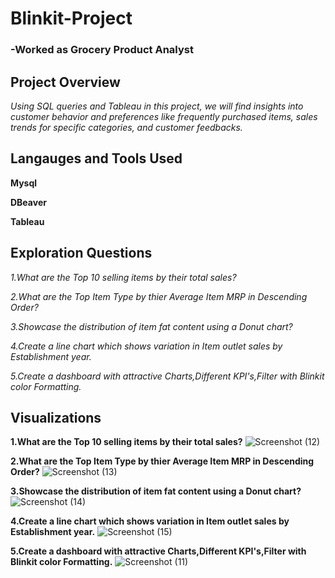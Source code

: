 # Blinkit-Project
### -Worked as Grocery Product Analyst

## Project Overview
*Using SQL queries and Tableau in this project, we will find insights into customer  behavior and preferences like frequently purchased items, sales trends  for specific categories, and customer feedbacks.*

## Langauges and Tools Used
**Mysql**

**DBeaver**

**Tableau**

## Exploration Questions
*1.What are the Top 10 selling items by their total sales?*

*2.What are the Top Item Type by thier Average Item MRP in Descending Order?*

*3.Showcase the distribution of item fat content using a Donut chart?*

*4.Create a line chart which shows variation in Item outlet sales by Establishment year.*

*5.Create a dashboard with attractive Charts,Different KPI's,Filter with Blinkit color Formatting.*

## Visualizations
**1.What are the Top 10 selling items by their total sales?**
![Screenshot (12)](https://github.com/shivammathur9898/Blinkit-Project/assets/154864683/fa52dc9e-1ebc-4385-a554-61569bbd89c1)


**2.What are the Top Item Type by thier Average Item MRP in Descending Order?**
![Screenshot (13)](https://github.com/shivammathur9898/Blinkit-Project/assets/154864683/b779dfac-1b3a-4791-ac0f-3a0632709dce)


**3.Showcase the distribution of item fat content using a Donut chart?**
![Screenshot (14)](https://github.com/shivammathur9898/Blinkit-Project/assets/154864683/a6ba46af-cc12-40dd-9067-106048a904b5)


**4.Create a line chart which shows variation in Item outlet sales by Establishment year.**
![Screenshot (15)](https://github.com/shivammathur9898/Blinkit-Project/assets/154864683/6347b128-178d-4407-9fec-0ba66bd5fba9)


**5.Create a dashboard with attractive Charts,Different KPI's,Filter with Blinkit color Formatting.**
![Screenshot (11)](https://github.com/shivammathur9898/Blinkit-Project/assets/154864683/b2a2381b-c737-41bb-88bb-ed20a64791d8)










